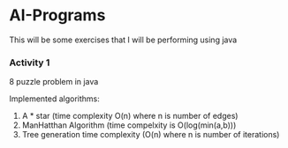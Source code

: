 # AI-Programs
This will be some exercises that I will be performing using java

### Activity 1 

8 puzzle problem in java 

Implemented algorithms: 
1. A * star (time complexity O(n) where n is number of edges)
2. ManHatthan Algorithm (time compelxity is O(log(min(a,b)))
3. Tree generation time complexity (O(n) where n is number of iterations)
